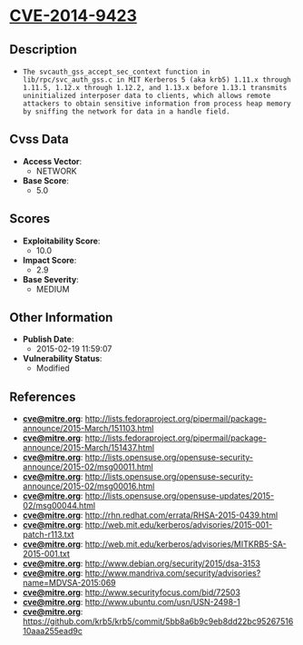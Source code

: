 
# [CVE-2014-9423](http://lists.fedoraproject.org/pipermail/package-announce/2015-March/151103.html)

## Description

- `The svcauth_gss_accept_sec_context function in lib/rpc/svc_auth_gss.c in MIT Kerberos 5 (aka krb5) 1.11.x through 1.11.5, 1.12.x through 1.12.2, and 1.13.x before 1.13.1 transmits uninitialized interposer data to clients, which allows remote attackers to obtain sensitive information from process heap memory by sniffing the network for data in a handle field.`

## Cvss Data

- **Access Vector**:
  - NETWORK
- **Base Score**:
  - 5.0

## Scores

- **Exploitability Score**:
  - 10.0
- **Impact Score**:
  - 2.9
- **Base Severity**:
  - MEDIUM

## Other Information

- **Publish Date**:
  - 2015-02-19 11:59:07
- **Vulnerability Status**:
  - Modified

## References

- **cve@mitre.org**: http://lists.fedoraproject.org/pipermail/package-announce/2015-March/151103.html
- **cve@mitre.org**: http://lists.fedoraproject.org/pipermail/package-announce/2015-March/151437.html
- **cve@mitre.org**: http://lists.opensuse.org/opensuse-security-announce/2015-02/msg00011.html
- **cve@mitre.org**: http://lists.opensuse.org/opensuse-security-announce/2015-02/msg00016.html
- **cve@mitre.org**: http://lists.opensuse.org/opensuse-updates/2015-02/msg00044.html
- **cve@mitre.org**: http://rhn.redhat.com/errata/RHSA-2015-0439.html
- **cve@mitre.org**: http://web.mit.edu/kerberos/advisories/2015-001-patch-r113.txt
- **cve@mitre.org**: http://web.mit.edu/kerberos/advisories/MITKRB5-SA-2015-001.txt
- **cve@mitre.org**: http://www.debian.org/security/2015/dsa-3153
- **cve@mitre.org**: http://www.mandriva.com/security/advisories?name=MDVSA-2015:069
- **cve@mitre.org**: http://www.securityfocus.com/bid/72503
- **cve@mitre.org**: http://www.ubuntu.com/usn/USN-2498-1
- **cve@mitre.org**: https://github.com/krb5/krb5/commit/5bb8a6b9c9eb8dd22bc9526751610aaa255ead9c
